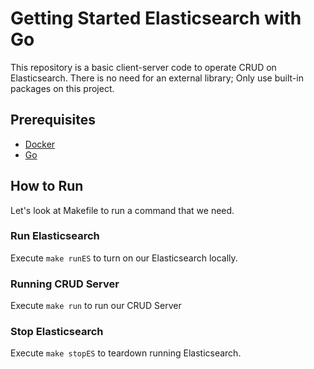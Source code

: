 # Getting Started Elasticsearch with Go
This repository is a basic client-server code to operate CRUD on Elasticsearch. There is no need for an external library; Only use built-in packages on this project.

## Prerequisites
- [Docker](https://docs.docker.com/engine/install/)
- [Go](https://go.dev/doc/install)

## How to Run 
Let's look at Makefile to run a command that we need.

### Run Elasticsearch
Execute `make runES` to turn on our Elasticsearch locally.

### Running CRUD Server
Execute `make run` to run our CRUD Server

### Stop Elasticsearch
Execute `make stopES` to teardown running Elasticsearch.